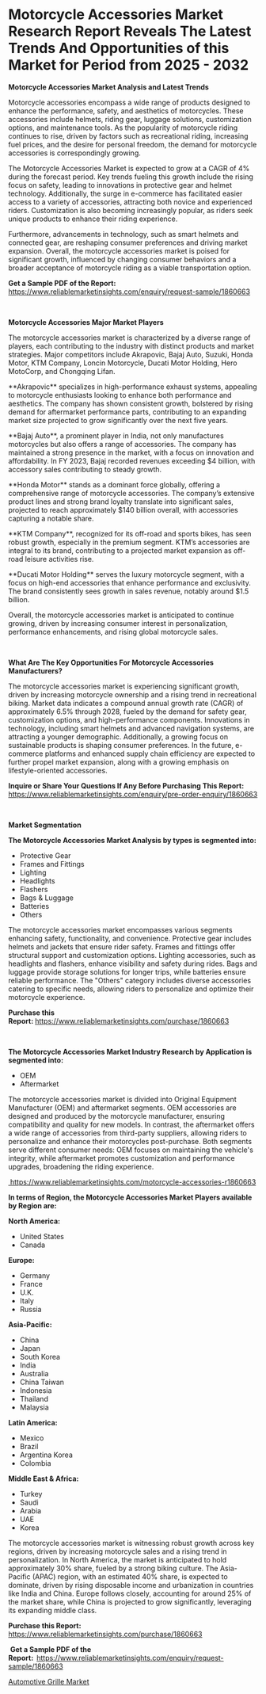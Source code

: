 <p><h1>Motorcycle Accessories Market Research Report Reveals The Latest Trends And Opportunities of this Market for Period from 2025 - 2032</h1></p><p><strong>Motorcycle Accessories Market Analysis and Latest Trends</strong></p>
<p><p>Motorcycle accessories encompass a wide range of products designed to enhance the performance, safety, and aesthetics of motorcycles. These accessories include helmets, riding gear, luggage solutions, customization options, and maintenance tools. As the popularity of motorcycle riding continues to rise, driven by factors such as recreational riding, increasing fuel prices, and the desire for personal freedom, the demand for motorcycle accessories is correspondingly growing.</p><p>The Motorcycle Accessories Market is expected to grow at a CAGR of 4% during the forecast period. Key trends fueling this growth include the rising focus on safety, leading to innovations in protective gear and helmet technology. Additionally, the surge in e-commerce has facilitated easier access to a variety of accessories, attracting both novice and experienced riders. Customization is also becoming increasingly popular, as riders seek unique products to enhance their riding experience.</p><p>Furthermore, advancements in technology, such as smart helmets and connected gear, are reshaping consumer preferences and driving market expansion. Overall, the motorcycle accessories market is poised for significant growth, influenced by changing consumer behaviors and a broader acceptance of motorcycle riding as a viable transportation option.</p></p>
<p><strong>Get a Sample PDF of the Report:&nbsp;</strong> <a href="https://www.reliablemarketinsights.com/enquiry/request-sample/1860663?utm_campaign=2538&utm_medium=2&utm_source=Github&utm_content=ia&utm_term=30032025&utm_id=motorcycle-accessories">https://www.reliablemarketinsights.com/enquiry/request-sample/1860663</a></p>
<p>&nbsp;</p>
<p><strong>Motorcycle Accessories Major Market Players</strong></p>
<p><p>The motorcycle accessories market is characterized by a diverse range of players, each contributing to the industry with distinct products and market strategies. Major competitors include Akrapovic, Bajaj Auto, Suzuki, Honda Motor, KTM Company, Loncin Motorcycle, Ducati Motor Holding, Hero MotoCorp, and Chongqing Lifan.</p><p>**Akrapovic** specializes in high-performance exhaust systems, appealing to motorcycle enthusiasts looking to enhance both performance and aesthetics. The company has shown consistent growth, bolstered by rising demand for aftermarket performance parts, contributing to an expanding market size projected to grow significantly over the next five years.</p><p>**Bajaj Auto**, a prominent player in India, not only manufactures motorcycles but also offers a range of accessories. The company has maintained a strong presence in the market, with a focus on innovation and affordability. In FY 2023, Bajaj recorded revenues exceeding $4 billion, with accessory sales contributing to steady growth.</p><p>**Honda Motor** stands as a dominant force globally, offering a comprehensive range of motorcycle accessories. The company’s extensive product lines and strong brand loyalty translate into significant sales, projected to reach approximately $140 billion overall, with accessories capturing a notable share.</p><p>**KTM Company**, recognized for its off-road and sports bikes, has seen robust growth, especially in the premium segment. KTM’s accessories are integral to its brand, contributing to a projected market expansion as off-road leisure activities rise.</p><p>**Ducati Motor Holding** serves the luxury motorcycle segment, with a focus on high-end accessories that enhance performance and exclusivity. The brand consistently sees growth in sales revenue, notably around $1.5 billion.</p><p>Overall, the motorcycle accessories market is anticipated to continue growing, driven by increasing consumer interest in personalization, performance enhancements, and rising global motorcycle sales.</p></p>
<p>&nbsp;</p>
<p><strong>What Are The Key Opportunities For Motorcycle Accessories Manufacturers?</strong></p>
<p><p>The motorcycle accessories market is experiencing significant growth, driven by increasing motorcycle ownership and a rising trend in recreational biking. Market data indicates a compound annual growth rate (CAGR) of approximately 6.5% through 2028, fueled by the demand for safety gear, customization options, and high-performance components. Innovations in technology, including smart helmets and advanced navigation systems, are attracting a younger demographic. Additionally, a growing focus on sustainable products is shaping consumer preferences. In the future, e-commerce platforms and enhanced supply chain efficiency are expected to further propel market expansion, along with a growing emphasis on lifestyle-oriented accessories.</p></p>
<p><strong>Inquire or Share Your Questions If Any Before Purchasing This Report:</strong> <a href="https://www.reliablemarketinsights.com/enquiry/pre-order-enquiry/1860663?utm_campaign=2538&utm_medium=2&utm_source=Github&utm_content=ia&utm_term=30032025&utm_id=motorcycle-accessories">https://www.reliablemarketinsights.com/enquiry/pre-order-enquiry/1860663</a></p>
<p>&nbsp;</p>
<p><strong>Market Segmentation</strong></p>
<p><strong>The Motorcycle Accessories Market Analysis by types is segmented into:</strong></p>
<p><ul><li>Protective Gear</li><li>Frames and Fittings</li><li>Lighting</li><li>Headlights</li><li>Flashers</li><li>Bags & Luggage</li><li>Batteries</li><li>Others</li></ul></p>
<p><p>The motorcycle accessories market encompasses various segments enhancing safety, functionality, and convenience. Protective gear includes helmets and jackets that ensure rider safety. Frames and fittings offer structural support and customization options. Lighting accessories, such as headlights and flashers, enhance visibility and safety during rides. Bags and luggage provide storage solutions for longer trips, while batteries ensure reliable performance. The "Others" category includes diverse accessories catering to specific needs, allowing riders to personalize and optimize their motorcycle experience.</p></p>
<p><strong>Purchase this Report:&nbsp;</strong><a href="https://www.reliablemarketinsights.com/purchase/1860663?utm_campaign=2538&utm_medium=2&utm_source=Github&utm_content=ia&utm_term=30032025&utm_id=motorcycle-accessories">https://www.reliablemarketinsights.com/purchase/1860663</a></p>
<p>&nbsp;</p>
<p><strong>The Motorcycle Accessories Market Industry Research by Application is segmented into:</strong></p>
<p><ul><li>OEM</li><li>Aftermarket</li></ul></p>
<p><p>The motorcycle accessories market is divided into Original Equipment Manufacturer (OEM) and aftermarket segments. OEM accessories are designed and produced by the motorcycle manufacturer, ensuring compatibility and quality for new models. In contrast, the aftermarket offers a wide range of accessories from third-party suppliers, allowing riders to personalize and enhance their motorcycles post-purchase. Both segments serve different consumer needs: OEM focuses on maintaining the vehicle's integrity, while aftermarket promotes customization and performance upgrades, broadening the riding experience.</p></p>
<p><a href="https://www.reliablemarketinsights.com/motorcycle-accessories-r1860663?utm_campaign=2538&utm_medium=2&utm_source=Github&utm_content=ia&utm_term=30032025&utm_id=motorcycle-accessories">&nbsp;https://www.reliablemarketinsights.com/motorcycle-accessories-r1860663</a></p>
<p><strong>In terms of Region, the Motorcycle Accessories Market Players available by Region are:</strong></p>
<p>
    <p> <strong> North America: </strong>
        <ul>
            <li>United States</li>
            <li>Canada</li>
        </ul>
        </p> 
    <p> <strong> Europe: </strong>
        <ul>
            <li>Germany</li>
            <li>France</li>
            <li>U.K.</li>
            <li>Italy</li>
            <li>Russia</li>
        </ul>
        </p> 
    <p> <strong> Asia-Pacific: </strong>
        <ul>
            <li>China</li>
            <li>Japan</li>
            <li>South Korea</li>
            <li>India</li>
            <li>Australia</li>
            <li>China Taiwan</li>
            <li>Indonesia</li>
            <li>Thailand</li>
            <li>Malaysia</li>
        </ul>
        </p> 
    <p> <strong> Latin America: </strong>
        <ul>
            <li>Mexico</li>
            <li>Brazil</li>
            <li>Argentina Korea</li>
            <li>Colombia</li>
        </ul>
        </p> 
    <p> <strong> Middle East & Africa: </strong>
        <ul>
            <li>Turkey</li>
            <li>Saudi</li>
            <li>Arabia</li>
            <li>UAE</li>
            <li>Korea</li>
        </ul>
    </p>
    </p>
<p><p>The motorcycle accessories market is witnessing robust growth across key regions, driven by increasing motorcycle sales and a rising trend in personalization. In North America, the market is anticipated to hold approximately 30% share, fueled by a strong biking culture. The Asia-Pacific (APAC) region, with an estimated 40% share, is expected to dominate, driven by rising disposable income and urbanization in countries like India and China. Europe follows closely, accounting for around 25% of the market share, while China is projected to grow significantly, leveraging its expanding middle class.</p></p>
<p><strong>Purchase this Report: </strong><a href="https://www.reliablemarketinsights.com/purchase/1860663?utm_campaign=2538&utm_medium=2&utm_source=Github&utm_content=ia&utm_term=30032025&utm_id=motorcycle-accessories">https://www.reliablemarketinsights.com/purchase/1860663</a></p>
<p>&nbsp;<strong>Get a Sample PDF of the Report:&nbsp;&nbsp;</strong><a href="https://www.reliablemarketinsights.com/enquiry/request-sample/1860663?utm_campaign=2538&utm_medium=2&utm_source=Github&utm_content=ia&utm_term=30032025&utm_id=motorcycle-accessories">https://www.reliablemarketinsights.com/enquiry/request-sample/1860663</a></p>
<p><strong></strong></p>
<p><p><a href="https://github.com/waverlyam689/Market-Research-Report-List-1/blob/main/automotive-grille-market.md?utm_campaign=2538&utm_medium=2&utm_source=Github&utm_content=ia&utm_term=30032025&utm_id=motorcycle-accessories">Automotive Grille Market</a></p></p>